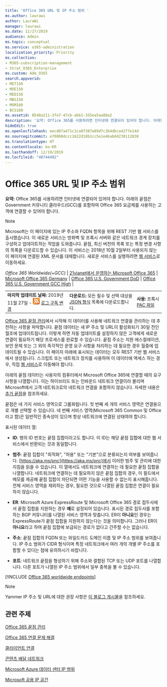 ```yaml
---
title: 'Office 365 URL 및 IP 주소 범위 '
ms.author: laurawi
author: LauraWi
manager: laurawi
ms.date: 11/27/2019
audience: Admin
ms.topic: conceptual
ms.service: o365-administration
localization_priority: Priority
ms.collection:
- M365-subscription-management
- Strat_O365_Enterprise
ms.custom: Adm_O365
search.appverid:
- MET150
- MOE150
- MED150
- MBS150
- MOM160
- BCS160
ms.assetid: 8548a211-3fe7-47cb-abb1-355ea5aa88a2
description: '요약: Office 365를 사용하려면 인터넷에 연결되어 있어야 합니다. 아래의 끝점은 Government 커뮤니티 클라우드(GCC)를 포함하여 Office 365 요금제를 사용하는 고객에 연결할 수 있어야 합니다.'
hideEdit: true
ms.openlocfilehash: eecd07a471c1ca07387e89d7c3b4dbca4277e14d
ms.sourcegitcommit: e70808dccc1622d18b1cc5e1e4babd4238112838
ms.translationtype: HT
ms.contentlocale: ko-KR
ms.lasthandoff: 12/19/2019
ms.locfileid: "40744492"
---
```

# <a name="office-365-urls-and-ip-address-ranges"></a>Office 365 URL 및 IP 주소 범위 

 **요약:** Office 365를 사용하려면 인터넷에 연결되어 있어야 합니다. 아래의 끝점은 Government 커뮤니티 클라우드(GCC)를 포함하여 Office 365 요금제를 사용하는 고객에 연결할 수 있어야 합니다.
  
> [!NOTE]
> Microsoft는 이 페이지에 있는 IP 주소와 FQDN 항목을 위해 REST 기반 웹 서비스를 출시했습니다. 이 새로운 서비스는 방화벽 및 프록시 서버와 같은 네트워크 경계 장치를 구성하고 업데이트하는 작업을 도와줍니다. 끝점, 최신 버전의 목록 또는 특정 변경 사항의 목록을 다운로드할 수 있습니다. 이 서비스는 2018년 10월 2일부터 사용되지 않는 이 페이지에 연결된 XML 문서를 대체합니다. 새로운 서비스를 실행하려면 [웹 서비스](office-365-ip-web-service.md)로 이동하세요.
  
*Office 365 Worldwide(+GCC)* | [21vianet에서 운영하는 Microsoft Office 365](urls-and-ip-address-ranges-21vianet.md) | [Microsoft Office 365 Germany](office-365-germany-endpoints.md) | [Office 365 U.S. Government DoD](office-365-u-s-government-dod-endpoints.md)  | [Office 365 U.S. Government GCC High](office-365-u-s-government-gcc-high-endpoints.md) |
  
||||
|:-----|:-----|:-----|
|**마지막 업데이트 날짜:** 2019년 11월 27일 - ![RSS](media/5dc6bb29-25db-4f44-9580-77c735492c4b.png) [로그 구독 변경](https://endpoints.office.com/version/worldwide?allversions=true&format=rss&clientrequestid=b10c5ed1-bad1-445f-b386-b919946339a7) <br/> |**다운로드:** 모든 필수 및 선택 대상을 [JSON 형식](https://endpoints.office.com/endpoints/worldwide?clientrequestid=b10c5ed1-bad1-445f-b386-b919946339a7) 목록에 다운로드합니다.  <br/> | **사용:** 프록시 [PAC 파일](managing-office-365-endpoints.md#pacfiles) <br/> |
   
 [Office 365 끝점 관리](managing-office-365-endpoints.md)에서 시작해 이 데이터를 사용해 네트워크 연결을 관리하는 데 추천하는 사항을 파악합니다. 끝점 데이터는 새 IP 주소 및 URL이 활성화되기 30일 전인 월초에 업데이트됩니다. 이렇게 하면 자동 업데이트를 설정하지 않은 고객에게 새로운 연결이 필요하기 해당 프로세스를 완료할 수 있습니다. 끝점 주소는 지원 에스컬레이션, 보안 문제 또는 그 외의 즉각적인 운영 요구 사항을 처리하는 데 필요한 경우 월중에 업데이트될 수 있습니다. 이 페이지 아래에 표시되는 데이터는 모두 REST 기반 웹 서비스에서 생성됩니다. 스크립트 또는 네트워크 장치를 사용하여 이 데이터에 액세스 하는 경우, 직접 [웹 서비스](office-365-ip-web-service.md)로 이동해야 합니다.

아래의 끝점 데이터는 사용자의 컴퓨터에서 Microsoft Office 365에 연결할 때의 요구 사항을 나열합니다. 이는 하이브리드 또는 인바운드 네트워크 연결이라 불리며 Microsoft에서 고객 네트워크로의 네트워크 연결을 포함하지 않습니다. 자세한 내용은 [추가 끝점](additional-office365-ip-addresses-and-urls.md)을 참조하세요.

끝점은 네 가지 서비스 영역으로 그룹화됩니다. 첫 번째 세 개의 서비스 영역은 연결용으로 개별 선택할 수 있습니다. 네 번째 서비스 영역(Microsoft 365 Common 및 Office 라고 함)은 일반적인 종속성이 있으며 항상 네트워크에 연결된 상태여야 합니다.

표시된 데이터 열:

- **ID**: 행의 ID 번호는 끝점 집합이라고도 합니다. 이 ID는 해당 끝점 집합에 대한 웹 서비스에서 반환되는 것과 동일합니다.

- **범주**: 끝점 집합이 "최적화", "허용" 또는 "기본"으로 분류되는지 여부를 보여줍니다. [https://aka.ms/pnc](https://aka.ms/pnc)에서 이러한 범주 및 관리에 대한 지침을 읽을 수 있습니다. 이 열에서도 네트워크에 연결하는 데 필요한 끝점 집합을 나열합니다. 네트워크에 연결하는 데 필요하지 않은 끝점 집합의 경우, 이 필드에서 메모를 제공해 끝점 집합이 차단되면 어떤 기능을 사용할 수 없는지 표시해줍니다. 전체 서비스 영역을 제외하는 경우, 필요한 것으로 나열된 끝점 집합은 연결이 필요하지 않습니다.

- **ER**: Microsoft Azure ExpressRoute 및 Microsoft Office 365 경로 접두사에서 끝점 집합을 지원하는 경우 **예**로 설정되어 있습니다. 표시된 경로 접두사를 포함하는 BGP 커뮤니티를 나열된 서비스 영역과 맞춥니다. ER이 **아니요**인 경우는 ExpressRoute가 끝점 집합을 지원하지 않는다는 것을 의미합니다. 그러나 ER이 **아니요**라고 하여 끝점 집합에 보급되는 경로가 없다고 간주할 수는 없습니다.

- **주소**: 끝점 집합의 FQDN 또는 와일드카드 도메인 이름 및 IP 주소 범위를 보여줍니다. IP 주소 범위가 CIDR 형식이며 특정 네트워크에서 여러 개의 개별 IP 주소를 포함할 수 있다는 점에 유의하시기 바랍니다.
 
- **포트**: 네트워크 끝점을 형성하기 위해 주소와 결합된 TCP 또는 UDP 포트를 나열합니다. 다른 포트가 나열된 IP 주소 범위에서 일부 중복을 볼 수 있습니다.

[!INCLUDE [Office 365 worldwide endpoints](./includes/office-365-worldwide-endpoints.md)]

>[!Note]
>Yammer IP 주소 및 URL에 대한 권장 사항은 [이 블로그 게시물](https://techcommunity.microsoft.com/t5/Yammer-Blog/Using-hard-coded-IP-addresses-for-Yammer-is-not-recommended/ba-p/276592)을 참조하세요.
>


## <a name="related-topics"></a>관련 주제

[Office 365 끝점 관리](managing-office-365-endpoints.md)
  
[Office 365 연결 문제 해결](https://support.office.com/article/d4088321-1c89-4b96-9c99-54c75cae2e6d.aspx)
  
[클라이언트 연결](https://support.office.com/article/client-connectivity-4232abcf-4ae5-43aa-bfa1-9a078a99c78b)
  
[콘텐츠 배달 네트워크](https://support.office.com/article/content-delivery-networks-0140f704-6614-49bb-aa6c-89b75dcd7f1f)
  
[Microsoft Azure 데이터 센터 IP 범위](https://www.microsoft.com/download/details.aspx?id=41653)
  
[Microsoft 공용 IP 공간](https://www.microsoft.com/download/details.aspx?id=53602)

